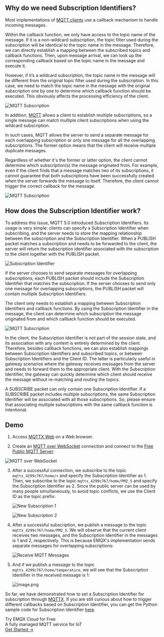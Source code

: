 ## Why do we need Subscription Identifiers?

Most implementations of [MQTT clients](https://www.emqx.com/en/mqtt-client-sdk) use a callback mechanism to handle incoming messages.

Within the callback function, we only have access to the topic name of the message. If it is a non-wildcard subscription, the topic filter used during the subscription will be identical to the topic name in the message. Therefore, we can directly establish a mapping between the subscribed topics and callback functions. Then, upon message arrival, we can look up the corresponding callback based on the topic name in the message and execute it.

However, if it’s a wildcard subscription, the topic name in the message will be different from the original topic filter used during the subscription. In this case, we need to match the topic name in the message with the original subscription one by one to determine which callback function should be executed. This obviously affects the processing efficiency of the client.

![MQTT Subscription](https://assets.emqx.com/images/5b3b24a4406e4d342355138f90dd438b.png)

In addition, [MQTT](https://www.emqx.com/en/blog/the-easiest-guide-to-getting-started-with-mqtt) allows a client to establish multiple subscriptions, so a single message can match multiple client subscriptions when using the wildcard subscription.

In such cases, MQTT allows the server to send a separate message for each overlapping subscription or only one message for all the overlapping subscriptions. The former option means that the client will receive multiple duplicate messages.

Regardless of whether it's the former or latter option, the client cannot determine which subscription(s) the message originated from. For example, even if the client finds that a message matches two of its subscriptions, it cannot guarantee that both subscriptions have been successfully created when the server forwards the message to itself. Therefore, the client cannot trigger the correct callback for the message.

![MQTT Subscription](https://assets.emqx.com/images/3a86d62e52c9bfcef85ba590d14c4a19.png)


## How does the Subscription Identifier work?

To address this issue, MQTT 5.0 introduced Subscription Identifiers. Its usage is very simple: clients can specify a Subscription Identifier when subscribing, and the server needs to store the mapping relationship between the subscription and the Subscription Identifier. When a PUBLISH packet matches a subscription and needs to be forwarded to the client, the server will return the subscription identifier associated with the subscription to the client together with the PUBLISH packet.

![Subscription Identifier](https://assets.emqx.com/images/f9f1cf19de90a4e03647dbe52d69f7e7.png)

If the server chooses to send separate messages for overlapping subscriptions, each PUBLISH packet should include the Subscription Identifier that matches the subscription. If the server chooses to send only one message for overlapping subscriptions, the PUBLISH packet will contain multiple Subscription Identifiers.

The client only needs to establish a mapping between Subscription Identifiers and callback functions. By using the Subscription Identifier in the message, the client can determine which subscription the message originated from and which callback function should be executed.

![MQTT Subscription](https://assets.emqx.com/images/7ba966d802c9ee39683870366f5fd7c7.png)

In the client, the Subscription Identifier is not part of the session state, and its association with any content is entirely determined by the client. Therefore, besides callback functions, we can also establish mappings between Subscription Identifiers and subscribed topics, or between Subscription Identifiers and the Client ID. The latter is particularly useful in gateway scenarios where the gateway receives messages from the server and needs to forward them to the appropriate client. With the Subscription Identifier, the gateway can quickly determine which client should receive the message without re-matching and routing the topics.

A SUBSCRIBE packet can only contain one Subscription Identifier. If a SUBSCRIBE packet includes multiple subscriptions, the same Subscription Identifier will be associated with all those subscriptions. So, please ensure that associating multiple subscriptions with the same callback function is intentional.

## Demo

1. Access [MQTTX Web](http://www.emqx.io/online-mqtt-client) on a Web browser.

2.  Create an [MQTT over WebSocket](https://www.emqx.com/en/blog/connect-to-mqtt-broker-with-websocket) connection and connect to the [Free Public MQTT Server](https://www.emqx.com/en/mqtt/public-mqtt5-broker):

   ![MQTT over WebSocket](https://assets.emqx.com/images/e1c10cbd018d0742f21f3b371ec89c6a.png)

3. After a successful connection, we subscribe to the topic `mqttx_4299c767/home/+` and specify the Subscription Identifier as 1. Then, we subscribe to the topic `mqttx_4299c767/home/PM2_5` and specify the Subscription Identifier as 2. Since the public server can be used by many people simultaneously, to avoid topic conflicts, we use the Client ID as the topic prefix:

   ![New Subscription 1](https://assets.emqx.com/images/f3c0aed851e02f20aae69cf100b167d6.png)

   ![New Subscription 2](https://assets.emqx.com/images/212728b6ae71b5baf73a860f75d4545a.png)

4. After a successful subscription, we publish a message to the topic `mqttx_4299c767/home/PM2_5`. We will observe that the current client receives two messages, and the Subscription Identifier in the messages is 1 and 2, respectively. This is because EMQX's implementation sends separate messages for overlapping subscriptions:

   ![Receive MQTT Messages](https://assets.emqx.com/images/fd38994dea83422bb31a85b5c14711b1.png)

5. And if we publish a message to the topic `mqttx_4299c767/home/temperature`, we will see that the Subscription Identifier in the received message is 1:

   ![image.png](https://assets.emqx.com/images/f0a2dba909a1efa8fab0b07ea961a959.png)

So far, we have demonstrated how to set a Subscription Identifier for subscription through [MQTTX](https://mqttx.app/). If you are still curious about how to trigger different callbacks based on Subscription Identifier, you can get the Python sample code for Subscription Identifier [here](https://github.com/emqx/MQTT-Feature-Examples).



<section class="promotion">
    <div>
        Try EMQX Cloud for Free
        <div class="is-size-14 is-text-normal has-text-weight-normal">A fully managed MQTT service for IoT</div>
    </div>
    <a href="https://accounts.emqx.com/signup?continue=https://cloud-intl.emqx.com/console/deployments/0?oper=new" class="button is-gradient px-5">Get Started →</a>
</section>
